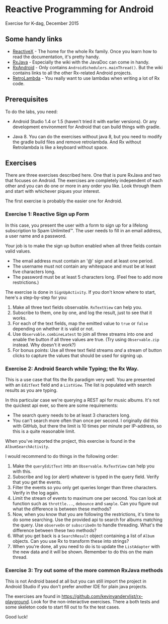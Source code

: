 # Reactive Programming for Android
Exercise for K-dag, December 2015

## Some handy links

* [ReactiveX](http://reactivex.io/) - The home for the whole Rx family. Once you learn how to read
  the documentation, it's pretty handy.
* [RxJava](https://github.com/ReactiveX/RxJava) - Especially the wiki with the JavaDoc can come in
  handy.
* [RxAndroid](https://github.com/ReactiveX/RxAndroid/wiki) - Only contains
  `AndroidSchedulers.mainThread()`. But the wiki contains links to all the other
  Rx-related Android projects.
* [RetroLambda](https://github.com/evant/gradle-retrolambda) - You really want to use lambdas
  when writing a lot of Rx code.

## Prerequisites

To do the labs, you need:

* Android Studio 1.4 or 1.5 (haven't tried it with earlier versions). Or any development
  environment for Android that can build things with gradle.

* Java 8. You can do the exercises without java 8, but you need to modify the gradle build files
  and remove retrolambda. And Rx without Retrolambda is like a keyboard without space.

## Exercises

There are three exercises described here. One that is pure RxJava and two that focuses on
Android. The exercises are completely independent of each other and you can do one or more in
any order you like. Look through them and start with whichever piques your interest.

The first exercise is probably the easier one for Android.

### Exercise 1: Reactive Sign up Form

In this case, you present the user with a form to sign up for a lifelong subscription to 
Spam Unlimited™. The user needs to fill in an email address, a user name and a password.

Your job is to make the sign up button enabled when all three fields contain valid values.

* The email address must contain an '@' sign and at least one period.
* The username must not contain any whitespace and must be at least five characters long.
* The password must be at least 5 characters long. (Feel free to add more restrictions.)

The exercise is done in `SignUpActivity`. If you don't know where to start, here's a step-by-step
for you:

1. 
    Make all three text fields observable. `RxTextView` can help you.
2. 
    Subscribe to them, one by one, and log the result, just to see that it works.
3. 
    For each of the text fields, map the emitted value to `true` or `false` depending on
    whether it is valid or not.
4. 
    Use `Observable.combineLatest` to join all three streams into one and enable the button if all
    three values are true. (Try using `Observable.zip` instead. Why doesn't it work?)
5. 
    For bonus points: Use all three text field streams *and* a stream of button clicks to capture 
    the values that should be used for signing up.


### Exercise 2: Android Search while Typing; the Rx Way.

This is a use case that fits the Rx paradigm very well. You are presented with an `EditText` field
and a `ListView`. The list is populated with search results as you are typing.

In this particular case we're querying a REST api for music albums. It's not the quickest api ever,
so there are some requirements:

* The search query needs to be at least 3 characters long.
* You can't search more often than once per second. I originally did this with GitHub, but there
  the limit is 10 times per minute per IP-address, so this is a quite reasonable limit.
  
When you've imported the project, this exercise is found in the `AlbumSearchActivity`.

I would recommend to do things in the following order:

1. 
    Make the `queryEditText` into an `Observable`. `RxTextView` can help you with this.
2. 
    Subscribe and log (or alert) whatever is typed in the query field. Verify that you get the
    events.
3. 
    Filter the events so you only get queries longer than three characters. Verify in the log 
    again.
4. 
    Limit the stream of events to maximum one per second. You can look at function such as
    `throttle...`, `debounce` and `sample`. Can you figure out what the difference is between
    these methods?
5. 
    Now, when you know that you are following the restrictions, it's time to do some searching.
    Use the provided api to search for albums matching the query. Use `observeOn` or `subscribeOn`
    to handle threading. What's the difference between these two methods?
6. 
    What you get back is a `SearchResult` object containing a list of `Album` objects. Can you
    use Rx to transform these into strings?
7. 
    When you're done, all you need to do is to update the `ListAdapter` with the new data and it
    will be shown. Remember to do this on the main thread.

### Exercise 3: Try out some of the more common RxJava methods

This is not Android based at all but you can still import the project in Android Studio if
you don't prefer another IDE for plain java projects.

The exercises are found in https://github.com/kevinvandervlist/rx-playground. Look for the
non-interactive exercises. There a both tests and some skeleton code to start fill out to fix
the test cases.

Good luck!
 
 